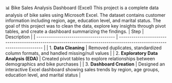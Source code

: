 📊 Bike Sales Analysis Dashboard (Excel)
This project is a complete data analysis of bike sales using Microsoft Excel. The dataset contains customer information including region, age, education level, and marital status. The goal of this project was to clean the data, explore key insights through pivot tables, and create a dashboard summarizing the findings.
| Step                                   | Description                                                                                                             |
| -------------------------------------- | ----------------------------------------------------------------------------------------------------------------------- |
| 1. **Data Cleaning**                   | Removed duplicates, standardized column formats, and handled missing/null values                                        |
| 2. **Exploratory Data Analysis (EDA)** | Created pivot tables to explore relationships between demographics and bike purchases                                   |
| 3. **Dashboard Creation**              | Designed an interactive Excel dashboard showing sales trends by region, age groups, education level, and marital status |
